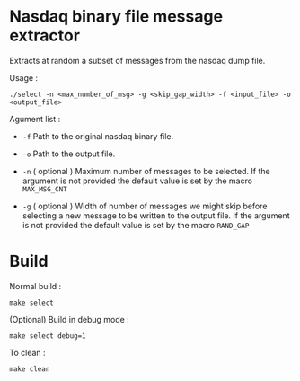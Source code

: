# Nasdaq binary file message extractor

Extracts at random a subset of messages from the nasdaq dump file.

Usage :
```
./select -n <max_number_of_msg> -g <skip_gap_width> -f <input_file> -o <output_file>
```

Agument list :

- `-f` Path to the original nasdaq binary file.

- `-o` Path to the output file.

- `-n` ( optional ) Maximum number of messages to be selected. 
    If the argument is not provided the default value is set by the macro `MAX_MSG_CNT`

- `-g` ( optional ) Width of number of messages we might skip before selecting a new
    message to be written to the output file.
    If the argument is not provided the default value is set by the macro `RAND_GAP`


# Build

Normal build :
```
make select
```

(Optional) Build in debug mode :
```
make select debug=1
```

To clean :
```
make clean
```


